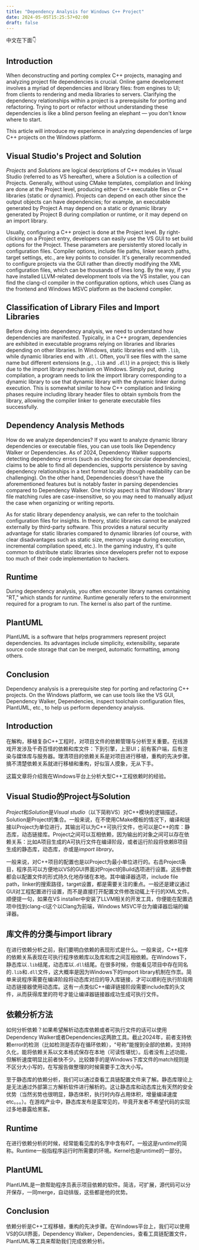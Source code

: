 ```yaml
---
title: "Dependency Analysis for Windows C++ Project"
date: 2024-05-05T15:25:57+02:00
draft: false
---
```


中文在下面👇

## Introduction

When deconstructing and porting complex C++ projects, managing and analyzing project file dependencies is crucial. Online game development involves a myriad of dependencies and library files: from engines to UI; from clients to rendering and media libraries to servers. Clarifying the dependency relationships within a project is a prerequisite for porting and refactoring. Trying to port or refactor without understanding these dependencies is like a blind person feeling an elephant — you don't know where to start.

This article will introduce my experience in analyzing dependencies of large C++ projects on the Windows platform.

## Visual Studio's Project and Solution

*Projects* and *Solutions* are logical descriptions of C++ modules in Visual Studio (referred to as VS hereafter), where a Solution is a collection of Projects. Generally, without using CMake templates, compilation and linking are done at the Project level, producing either C++ executable files or C++ libraries (static or dynamic). Projects can depend on each other since the output objects can have dependencies; for example, an executable generated by Project A may depend on a static or dynamic library generated by Project B during compilation or runtime, or it may depend on an import library.

Usually, configuring a C++ project is done at the Project level. By right-clicking on a Project entry, developers can easily use the VS GUI to set build options for the Project. These parameters are persistently stored locally in configuration files. Compiler options, include file paths, linker search paths, target settings, etc., are key points to consider. It's generally recommended to configure projects via the GUI rather than directly modifying the XML configuration files, which can be thousands of lines long. By the way, if you have installed LLVM-related development tools via the VS installer, you can find the clang-cl compiler in the configuration options, which uses Clang as the frontend and Windows MSVC platform as the backend compiler.

## Classification of Library Files and Import Libraries

Before diving into dependency analysis, we need to understand how dependencies are manifested. Typically, in a C++ program, dependencies are exhibited in executable programs relying on libraries and libraries depending on other libraries. In Windows, static libraries end with `.lib`, while dynamic libraries end with `.dll`. Often, you'll see files with the same name but different extensions (e.g., `.lib` and `.dll`) in a project; this is likely due to the import library mechanism on Windows. Simply put, during compilation, a program needs to link the import library corresponding to a dynamic library to use that dynamic library with the dynamic linker during execution. This is somewhat similar to how C++ compilation and linking phases require including library header files to obtain symbols from the library, allowing the compiler linker to generate executable files successfully.

## Dependency Analysis Methods

How do we analyze dependencies? If you want to analyze dynamic library dependencies or executable files, you can use tools like Dependency Walker or Dependencies. As of 2024, Dependency Walker supports detecting dependency errors (such as checking for circular dependencies), claims to be able to find all dependencies, supports persistence by saving dependency relationships in a text format locally (though readability can be challenging). On the other hand, Dependencies doesn't have the aforementioned features but is notably faster in parsing dependencies compared to Dependency Walker. One tricky aspect is that Windows' library file matching rules are case-insensitive, so you may need to manually adjust the case when organizing or writing reports.

As for static library dependency analysis, we can refer to the toolchain configuration files for insights. In theory, static libraries cannot be analyzed externally by third-party software. This provides a natural security advantage for static libraries compared to dynamic libraries (of course, with clear disadvantages such as static size, memory usage during execution, incremental compilation speed, etc.). In the gaming industry, it's quite common to distribute static libraries since developers prefer not to expose too much of their code implementation to hackers.

## Runtime

During dependency analysis, you often encounter library names containing "RT," which stands for *runtime*. Runtime generally refers to the environment required for a program to run. The kernel is also part of the runtime.

## PlantUML

PlantUML is a software that helps programmers represent project dependencies. Its advantages include simplicity, extensibility, separate source code storage that can be merged, automatic formatting, among others.

## Conclusion

Dependency analysis is a prerequisite step for porting and refactoring C++ projects. On the Windows platform, we can use tools like the VS GUI, Dependency Walker, Dependencies, inspect toolchain configuration files, PlantUML, etc., to help us perform dependency analysis.

## Introduction

在解构，移植复杂C++工程时，对项目文件的依赖管理与分析至关重要。在线游戏开发涉及千奇百怪的依赖和库文件：下到引擎，上至UI；前有客户端，后有渲染与媒体库与服务器。理清项目的依赖关系是对项目进行移植，重构的先决步骤。搞不清楚依赖关系就进行移植和重构，好似盲人摸象，无从下手。

这篇文章将介绍我在Windows平台上分析大型C++工程依赖时的经验。

## Visual Studio的Project与Solution

*Project*和*Solution*是*Visual studio*（以下简称VS）对C++模块的逻辑描述，Solution是Project的集合。一般来说，在不使用CMake模板的情况下，编译和链接以Project为单位进行，其输出可以为C++可执行文件，也可以是C++的库：静态库，动态链接库。Project之间可以互相依赖，因为输出的对象之间可以存在依赖关系：比如A项目生成的A可执行文件在编译阶段，或者运行阶段将依赖B项目生成的静态库，动态库，亦或是*import library*。

一般来说，对C++项目的配置也是以Project为最小单位进行的。右击Project条目，程序员可以方便地以VS的GUI界面对Project的Build选项进行设置。这些参数都会以配置文件的形式持久化地存储在本地。其中编译器选项，include file path，linker的搜索路径，target设置，都是需要关注的重点。一般还是建议通过GUI对工程配置进行设置，而不是直接打开配置文件修改动辄上千行的XML文件。顺便提一句，如果在VS installer中安装了LLVM相关的开发工具，你便能在配置选项中找到clang-cl这个以Clang为前端，Windows MSVC平台为编译器后端的编译器。

## 库文件的分类与import library

在进行依赖分析之前，我们要明白依赖的表现形式是什么。一般来说，C++程序的依赖关系表现在可执行程序依赖库以及库和库之间互相依赖。在Windows下，静态库以`.lib`结尾，动态库以`.dll`结尾。在很多时候，你能看见项目中存在同名的`.lib`和`.dll`文件，这大概率是因为Windows下的import library机制在作祟。简单来说程序需要在编译阶段将动态库对应的导入库链接，才可以顺利在执行阶段用动态链接器使用动态库。这有一点类似C++编译链接阶段需要include库的头文件，从而获得库里的符号才能让编译器链接器成功生成可执行文件。

## 依赖分析方法

如何分析依赖？如果希望解析动态库依赖或者可执行文件的话可以使用Dependency Walker或者Dependencies这两款工具。截止2024年，前者支持依赖error的检测（比如检测是否存在循环依赖），“号称”能搜到全部的依赖，支持持久化，能将依赖关系以文本格式保存在本地（可读性堪忧）。后者没有上述功能，但解析速度明显比前者快不少。比较棘手的是Windows下库文件的match规则是不区分大小写的，在写报告做整理的时候需要手工改大小写。

至于静态库的依赖分析，我们可以通过查看工具链配置文件来了解。静态库理论上是无法通过外部第三方解析软件进行解析的。这让静态库和动态库比有天然的安全优势（当然劣势也很明显，静态体积，执行时内存占用体积，增量编译速度etc。。。）。在游戏产业中，静态库发布是蛮常见的，毕竟开发者不希望代码的实现过多地暴露给黑客。

## Runtime

在进行依赖分析的时候，经常能看见库的名字中含有*RT*。一般这是*runtime*的简称。Runtime一般指程序运行时所需要的环境。Kernel也是runtime的一部分。

## PlantUML

PlantUML是一款帮助程序员表示项目依赖的软件。简洁，可扩展，源代码可以分开保存，一同merge，自动排版，这些都是他的优势。

## Conclusion

依赖分析是C++工程移植，重构的先决步骤。在Windows平台上，我们可以使用VS的GUI界面，Dependency Walker，Dependencies，查看工具链配置文件，PlantUML等工具来帮助我们完成依赖分析。
